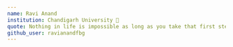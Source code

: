 ```yaml
---
name: Ravi Anand 
institution: Chandigarh University 🚩 
quote: Nothing in life is impossible as long as you take that first step  
github_user: ravianandfbg
---
```

